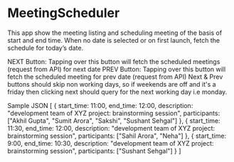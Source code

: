 # MeetingScheduler
This app show the meeting listing and scheduling meeting of the basis of start and end time.
When no date is selected or on first launch, fetch the schedule for today’s date.

NEXT Button: Tapping over this button will fetch the scheduled meetings (request from API) for next date
PREV Button: Tapping over this button will fetch the scheduled meeting for prev date (request from API)
Next & Prev buttons should skip non working days, so if weekends are off and it's a friday then clicking next should query for the next working day i.e monday.

Sample JSON
[
  {
    start_time: 11:00,
    end_time: 12:00,
    description: "development team of XYZ project: brainstorming session",
    participants: ["Akhil Gupta", "Sumit Arora", "Sakshi", "Sushant Sehgal"]
  },
  {
    start_time: 11:30,
    end_time: 12:00,
    description: "development team of XYZ project: brainstorming session",
    participants: ["Sahil Arora", "Neha"]
  },
  {
    start_time: 9:00,
    end_time: 10:30,
    description: "development team of XYZ project: brainstorming session",
    participants: ["Sushant Sehgal"]
  }
]





